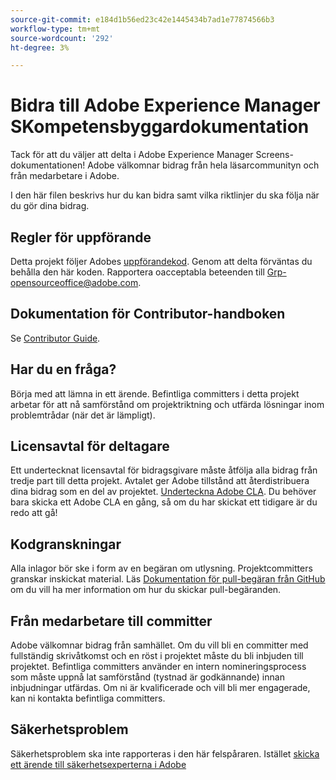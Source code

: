 ```yaml
---
source-git-commit: e184d1b56ed23c42e1445434b7ad1e77874566b3
workflow-type: tm+mt
source-wordcount: '292'
ht-degree: 3%

---
```

# Bidra till Adobe Experience Manager SKompetensbyggardokumentation

Tack för att du väljer att delta i Adobe Experience Manager Screens-dokumentationen! Adobe välkomnar bidrag från hela läsarcommunityn och från medarbetare i Adobe.

I den här filen beskrivs hur du kan bidra samt vilka riktlinjer du ska följa när du gör dina bidrag.

## Regler för uppförande

Detta projekt följer Adobes [uppförandekod](code-of-conduct.md). Genom att delta förväntas du behålla den här koden. Rapportera oacceptabla beteenden till
[Grp-opensourceoffice@adobe.com](mailto:Grp-opensourceoffice@adobe.com).

## Dokumentation för Contributor-handboken

Se [Contributor Guide](https://experienceleague.adobe.com/en/docs/contributor/contributor-guide/introduction).

## Har du en fråga?

Börja med att lämna in ett ärende. Befintliga committers i detta projekt arbetar för att nå samförstånd om projektriktning och utfärda lösningar inom problemtrådar (när det är lämpligt).

## Licensavtal för deltagare

Ett undertecknat licensavtal för bidragsgivare måste åtfölja alla bidrag från tredje part till detta projekt. Avtalet ger Adobe tillstånd att återdistribuera dina bidrag som en del av projektet. [Underteckna Adobe CLA](https://opensource.adobe.com/cla.html). Du behöver bara skicka ett Adobe CLA en gång, så om du har skickat ett tidigare är du redo att gå!

## Kodgranskningar

Alla inlagor bör ske i form av en begäran om utlysning. Projektcommitters granskar inskickat material. Läs [Dokumentation för pull-begäran från GitHub](https://docs.github.com/en/pull-requests/collaborating-with-pull-requests/proposing-changes-to-your-work-with-pull-requests/about-pull-requests)
om du vill ha mer information om hur du skickar pull-begäranden.

<!--
Lastly, please follow the [pull request template](PULL_REQUEST_TEMPLATE.md) when
submitting a pull request!
-->

## Från medarbetare till committer

Adobe välkomnar bidrag från samhället. Om du vill bli en committer med fullständig skrivåtkomst och en röst i projektet måste du bli inbjuden till projektet. Befintliga committers använder en intern nomineringsprocess som måste uppnå lat samförstånd (tystnad är godkännande) innan inbjudningar utfärdas. Om ni är kvalificerade och vill bli mer engagerade, kan ni kontakta befintliga committers.

## Säkerhetsproblem

Säkerhetsproblem ska inte rapporteras i den här felspåraren. Istället [skicka ett ärende till säkerhetsexperterna i Adobe](https://helpx.adobe.com/security/alertus.html)

